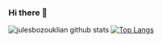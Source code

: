 ### Hi there 👋
![julesbozouklian github stats](https://github-readme-stats.vercel.app/api?username=julesbozouklian&show_icons=true&theme=tokyonight)
[![Top Langs](https://github-readme-stats.vercel.app/api/top-langs/?username=julesbozouklian&show_icons=true&theme=tokyonight)](https://github.com/anuraghazra/github-readme-stats)
